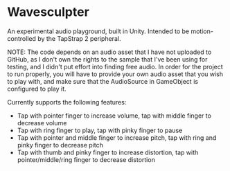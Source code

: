 # Wavesculpter

An experimental audio playground, built in Unity. Intended to be motion-controlled
by the TapStrap 2 peripheral.

NOTE: The code depends on an audio asset that I have not uploaded to GitHub, as I
don't own the rights to the sample that I've been using for testing, and I didn't
put effort into finding free audio. In order for the project to run properly, you
will have to provide your own audio asset that you wish to play with, and make
sure that the AudioSource in GameObject is configured to play it.

Currently supports the following features:

* Tap with pointer finger to increase volume, tap with middle finger to decrease volume
* Tap with ring finger to play, tap with pinky finger to pause
* Tap with pointer and middle finger to increase pitch, tap with ring and pinky finger to decrease pitch
* Tap with thumb and pinky finger to increase distortion, tap with pointer/middle/ring finger to decrease distortion

